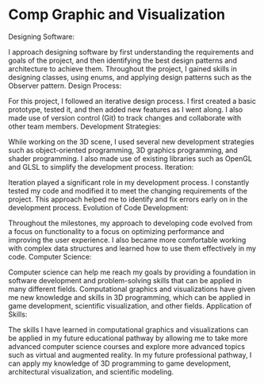 # Comp Graphic and Visualization

Designing Software:

I approach designing software by first understanding the requirements and goals of the project, and then identifying the best design patterns and architecture to achieve them.
Throughout the project, I gained skills in designing classes, using enums, and applying design patterns such as the Observer pattern.
Design Process:

For this project, I followed an iterative design process. I first created a basic prototype, tested it, and then added new features as I went along.
I also made use of version control (Git) to track changes and collaborate with other team members.
Development Strategies:

While working on the 3D scene, I used several new development strategies such as object-oriented programming, 3D graphics programming, and shader programming.
I also made use of existing libraries such as OpenGL and GLSL to simplify the development process.
Iteration:

Iteration played a significant role in my development process. I constantly tested my code and modified it to meet the changing requirements of the project.
This approach helped me to identify and fix errors early on in the development process.
Evolution of Code Development:

Throughout the milestones, my approach to developing code evolved from a focus on functionality to a focus on optimizing performance and improving the user experience.
I also became more comfortable working with complex data structures and learned how to use them effectively in my code.
Computer Science:

Computer science can help me reach my goals by providing a foundation in software development and problem-solving skills that can be applied in many different fields.
Computational graphics and visualizations have given me new knowledge and skills in 3D programming, which can be applied in game development, scientific visualization, and other fields.
Application of Skills:

The skills I have learned in computational graphics and visualizations can be applied in my future educational pathway by allowing me to take more advanced computer science courses and explore more advanced topics such as virtual and augmented reality.
In my future professional pathway, I can apply my knowledge of 3D programming to game development, architectural visualization, and scientific modeling.

